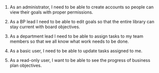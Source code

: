 1. As an administrator, I need to be able to create accounts so people can view their goals with proper permissions.

2. As a BP lead I need to be able to edit goals so that the entire library can stay current with board objectives.

3. As a department lead I need to be able to assign tasks to my team members so that we all know what work needs to be done.

4. As a basic user, I need to be able to update tasks assigned to me.

5. As a read-only user, I want to be able to see the progress of business plan objectives.
